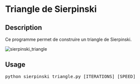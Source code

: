 # Triangle de Sierpinski

## Description

Ce programme permet de construire un triangle de Sierpinski.

![sierpinski_triangle](https://github.com/user-attachments/assets/baf17712-dad2-4de7-aaa8-006fc22df75c)

## Usage

<pre>
python sierpinski_triangle.py [ITERATIONS] [SPEED]
</pre>
